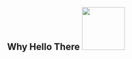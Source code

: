 ## Why Hello There <img src = "https://media1.tenor.com/m/Zzb27N8jmcYAAAAd/star-wars-obi-wan-kenobi.gif](https://media.tenor.com/0H9FujnmL6UAAAAM/hello-there-obi-wan-kenobi.gif" height = 100 width = 100> 


<!--
**Pitfalls-100/Pitfalls-100** is a ✨ _special_ ✨ repository because its `README.md` (this file) appears on your GitHub profile.

Here are some ideas to get you started:

- 🔭 I’m currently working on ...
- 🌱 I’m currently learning ...
- 👯 I’m looking to collaborate on ...
- 🤔 I’m looking for help with ...
- 💬 Ask me about ...
- 📫 How to reach me: ...
- 😄 Pronouns: ...
- ⚡ Fun fact: ...
- ->
